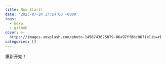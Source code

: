 ```yaml
---
title: New Start!
date: '2023-07-24 17:14:00 +0000'
tags:
  - hexo
  - github
cover: >-
  https://images.unsplash.com/photo-1456743625079-86a97ff8bc86?ixlib=rb-1.2.1&ixid=MnwxMjA3fDB8MHxwaG90by1wYWdlfHx8fGVufDB8fHx8&auto=format&fit=crop&w=889&q=80
categories: []
---
```


<!-- more -->

重新开始！
